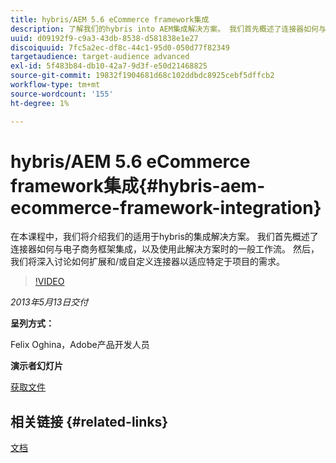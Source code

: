 ```yaml
---
title: hybris/AEM 5.6 eCommerce framework集成
description: 了解我们的hybris into AEM集成解决方案。 我们首先概述了连接器如何与电子商务框架集成，以及使用此解决方案时的一般工作流。 然后，我们将深入讨论如何扩展和/或自定义连接器以适应特定于项目的需求。
uuid: d09192f9-c9a3-43db-8538-d581838e1e27
discoiquuid: 7fc5a2ec-df8c-44c1-95d0-050d77f82349
targetaudience: target-audience advanced
exl-id: 5f483b84-db10-42a7-9d3f-e50d21468825
source-git-commit: 19832f1904681d68c102ddbdc8925cebf5dffcb2
workflow-type: tm+mt
source-wordcount: '155'
ht-degree: 1%

---
```


# hybris/AEM 5.6 eCommerce framework集成{#hybris-aem-ecommerce-framework-integration}

在本课程中，我们将介绍我们的适用于hybris的集成解决方案。 我们首先概述了连接器如何与电子商务框架集成，以及使用此解决方案时的一般工作流。 然后，我们将深入讨论如何扩展和/或自定义连接器以适应特定于项目的需求。

>[!VIDEO](https://video.tv.adobe.com/v/19578/?quality=9)

*2013年5月13日交付*

**呈列方式：**

Felix Oghina，Adobe产品开发人员

**演示者幻灯片**

[获取文件](assets/hybris-aem-5-6-ecommerce-framework-integration.pdf)

## 相关链接 {#related-links}

[文档](https://docs.adobe.com/content/docs/en/cq/5-6-1/ecommerce/eCommerce-framework.html#Deploying%20eCommerce%20with%20hybris)

<!--
[Get back to the Overview](https://helpx.adobe.com/experience-manager/kt/eseminars/gems/aem-index.html)
-->
